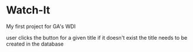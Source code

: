 Watch-It
========

My first project for GA's WDI

user clicks the button for a given title
  if it doesn't exist
    the title needs to be created in the database

